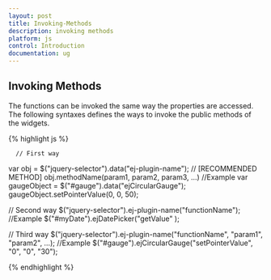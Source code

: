 ```yaml
---
layout: post
title: Invoking-Methods
description: invoking methods
platform: js
control: Introduction
documentation: ug
---
```


## Invoking Methods

The functions can be invoked the same way the properties are accessed. The following syntaxes defines the ways to invoke the public methods of the widgets.


{% highlight js %}


      // First way
   var obj = $("jquery-selector").data("ej-plugin-name"); // [RECOMMENDED METHOD]
   obj.methodName(param1, param2, param3, ...)
   //Example
   var gaugeObject = $("#gauge").data("ejCircularGauge");
   gaugeObject.setPointerValue(0, 0, 50);

   // Second way
   $("jquery-selector").ej-plugin-name("functionName");
   //Example
   $("#myDate").ejDatePicker("getValue" );

   // Third way
   $("jquery-selector").ej-plugin-name("functionName", "param1", "param2", …);
   //Example
   $("#gauge").ejCircularGauge("setPointerValue", "0", "0", "30");


{% endhighlight %}





